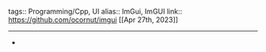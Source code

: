 tags:: Programming/Cpp, UI
alias:: ImGui, ImGUI
link:: https://github.com/ocornut/imgui
[[Apr 27th, 2023]]
***

-
